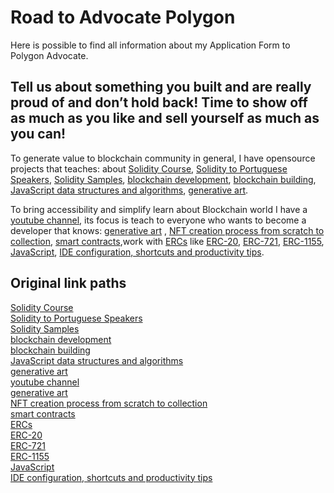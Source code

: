 # Road to Advocate Polygon
Here is possible to find all information about my Application Form to Polygon Advocate. 

## Tell us about something you built and are really proud of and don’t hold back! Time to show off as much as you like and sell yourself as much as you can!

To generate value to blockchain community in general, I have opensource projects that teaches: about [Solidity Course](https://github.com/juancolchete/SolidityCourse), [Solidity to Portuguese Speakers](https://github.com/juancolchete/BlockchainBR), [Solidity Samples](https://github.com/juancolchete/SoliditySamples), [blockchain development](https://github.com/juancolchete/BlockchainDeveloper), [blockchain building](https://github.com/juancolchete/BlockchainBuilder), [JavaScript data structures and algorithms](https://github.com/juancolchete/javascriptADS), [generative art](https://github.com/juancolchete/furnitureDegen).     

To bring accessibility and simplify learn about Blockchain world I have a [youtube channel](https://www.youtube.com/channel/UCgZB7eGBo6sKBwRfSzCQoJg), its focus is teach to everyone who wants to become a developer that knows: [generative art](https://www.youtube.com/playlist?list=PLbWtSW17vSe7XZpm6YCYlVk929Jvd4M96&index=1) , [NFT creation process from scratch to collection](https://www.youtube.com/playlist?list=PLbWtSW17vSe7cOVhuc60dtL49ZTdnUapp), [smart contracts](https://www.youtube.com/playlist?list=PLbWtSW17vSe7C6bKGt7_4nyhFkCEIOKQ1),work with [ERCs](https://www.youtube.com/playlist?list=PLbWtSW17vSe5fAdak7U1eo7nh2uFpyCZW) like [ERC-20](https://www.youtube.com/watch?v=ok47yukGLYQ&list=PLbWtSW17vSe5fAdak7U1eo7nh2uFpyCZW&index=1), [ERC-721](https://www.youtube.com/watch?v=5vkvKFDlZDk&list=PLbWtSW17vSe5fAdak7U1eo7nh2uFpyCZW&index=3), [ERC-1155](https://www.youtube.com/watch?v=YgdY1SH1yXs&list=PLbWtSW17vSe5fAdak7U1eo7nh2uFpyCZW&index=5), [JavaScript](https://www.youtube.com/playlist?list=PLbWtSW17vSe4ppzFhcxBJutuOQ-F8hJDh), [IDE configuration, shortcuts and productivity tips](https://www.youtube.com/playlist?list=PLbWtSW17vSe5cA8y2BVpGKxZIbqCEZoYP).

## Original link paths
[Solidity Course](https://github.com/juancolchete/SolidityCourse)  
[Solidity to Portuguese Speakers](https://github.com/juancolchete/BlockchainBR)  
[Solidity Samples](https://github.com/juancolchete/SoliditySamples)  
[blockchain development](https://github.com/juancolchete/BlockchainDeveloper)  
[blockchain building](https://github.com/juancolchete/BlockchainBuilder)  
[JavaScript data structures and algorithms](https://github.com/juancolchete/javascriptADS)  
[generative art](https://github.com/juancolchete/furnitureDegen)  
[youtube channel](https://www.youtube.com/channel/UCgZB7eGBo6sKBwRfSzCQoJg)  
[generative art](https://www.youtube.com/playlist?list=PLbWtSW17vSe7XZpm6YCYlVk929Jvd4M96&index=1)  
[NFT creation process from scratch to collection](https://www.youtube.com/playlist?list=PLbWtSW17vSe7cOVhuc60dtL49ZTdnUapp)  
[smart contracts](https://www.youtube.com/playlist?list=PLbWtSW17vSe7C6bKGt7_4nyhFkCEIOKQ1)  
[ERCs](https://www.youtube.com/playlist?list=PLbWtSW17vSe5fAdak7U1eo7nh2uFpyCZW)  
[ERC-20](https://www.youtube.com/watch?v=ok47yukGLYQ&list=PLbWtSW17vSe5fAdak7U1eo7nh2uFpyCZW&index=1)  
[ERC-721](https://www.youtube.com/watch?v=5vkvKFDlZDk&list=PLbWtSW17vSe5fAdak7U1eo7nh2uFpyCZW&index=3)  
[ERC-1155](https://www.youtube.com/watch?v=YgdY1SH1yXs&list=PLbWtSW17vSe5fAdak7U1eo7nh2uFpyCZW&index=5)  
[JavaScript](https://www.youtube.com/playlist?list=PLbWtSW17vSe4ppzFhcxBJutuOQ-F8hJDh)  
[IDE configuration, shortcuts and productivity tips](https://www.youtube.com/playlist?list=PLbWtSW17vSe5cA8y2BVpGKxZIbqCEZoYP)  
